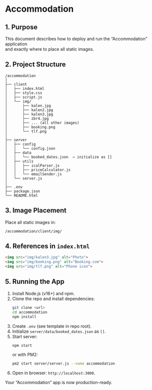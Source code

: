# Accommodation

## 1. Purpose
This document describes how to deploy and run the “Accommodation” application  
and exactly where to place all static images.

## 2. Project Structure
```
/accommodation
│
├── client
│   ├── index.html
│   ├── style.css
│   ├── script.js
│   └── img/
│       ├── kalen.jpg
│       ├── kalen2.jpg
│       ├── kalen3.jpg
│       ├── zbr4.jpg
│       ├── ... (all other images)
│       ├── booking.png
│       └── tlf.png
│
├── server
│   ├── config
│   │   └── config.json
│   ├── data
│   │   └── booked_dates.json  ← initialize as []
│   ├── utils
│   │   ├── icalParser.js
│   │   ├── priceCalculator.js
│   │   └── emailSender.js
│   └── server.js
│
├── .env
├── package.json
└── README.html
```

## 3. Image Placement
Place all static images in:
```
/accommodation/client/img/
```

## 4. References in `index.html`
```html
<img src="img/kalen3.jpg" alt="Photo">
<img src="img/booking.png" alt="Booking.com">
<img src="img/tlf.png" alt="Phone icon">
```

## 5. Running the App
1. Install Node.js (v16+) and npm.  
2. Clone the repo and install dependencies:
   ```bash
   git clone <url>
   cd accommodation
   npm install
   ```
3. Create `.env` (see template in repo root).  
4. Initialize `server/data/booked_dates.json` as `[]`.  
5. Start server:
   ```bash
   npm start
   ```
   or with PM2:
   ```bash
   pm2 start server/server.js --name accommodation
   ```
6. Open in browser: `http://localhost:3000`.

Your “Accommodation” app is now production-ready.
